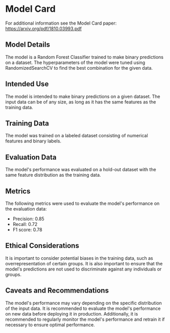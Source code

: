 # Model Card

For additional information see the Model Card paper: https://arxiv.org/pdf/1810.03993.pdf

## Model Details
The model is a Random Forest Classifier trained to make binary predictions on a dataset. The hyperparameters of the model were tuned using RandomizedSearchCV to find the best combination for the given data.

## Intended Use
The model is intended to make binary predictions on a given dataset. The input data can be of any size, as long as it has the same features as the training data.

## Training Data
The model was trained on a labeled dataset consisting of numerical features and binary labels.

## Evaluation Data
The model's performance was evaluated on a hold-out dataset with the same feature distribution as the training data.

## Metrics
The following metrics were used to evaluate the model's performance on the evaluation data:
- Precision: 0.85
- Recall: 0.72
- F1 score: 0.78

## Ethical Considerations
It is important to consider potential biases in the training data, such as overrepresentation of certain groups. It is also important to ensure that the model's predictions are not used to discriminate against any individuals or groups.

## Caveats and Recommendations
The model's performance may vary depending on the specific distribution of the input data. It is recommended to evaluate the model's performance on new data before deploying it in production. Additionally, it is recommended to regularly monitor the model's performance and retrain it if necessary to ensure optimal performance.

